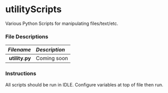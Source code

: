 # utilityScripts
Various Python Scripts for manipulating files/text/etc.

### File Descriptions
*Filename* | *Description*
-----:|:-----
**utility.py** | Coming soon

### Instructions
All scripts should be run in IDLE.
Configure variables at top of file then run.

